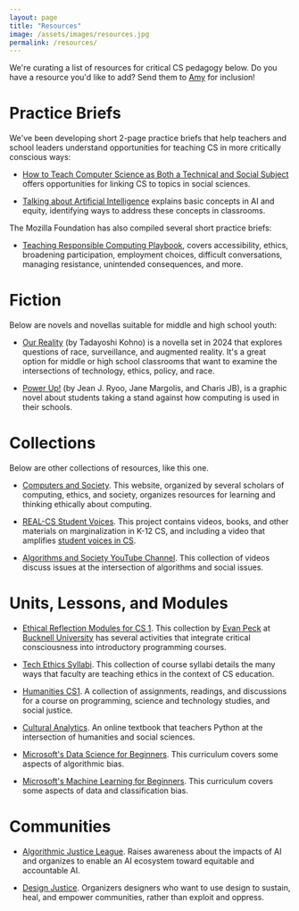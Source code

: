 ```yaml
---
layout: page
title: "Resources"
image: /assets/images/resources.jpg
permalink: /resources/
---
```


We're curating a list of resources for critical CS pedagogy below. Do you have a resource you'd like to add? Send them to <a href="mailto:ajko@uw.edu">Amy</a> for inclusion!

# Practice Briefs

We've been developing short 2-page practice briefs that help teachers and school leaders understand opportunities for teaching CS in more critically conscious ways:

* [How to Teach Computer Science as Both a Technical and Social Subject](/assets/documents/TeachingCSTechnicallyAndSocially.pdf) offers opportunities for linking CS to topics in social sciences.

* [Talking about Artificial Intelligence](assets/documents/TalkingAboutArtificialIntelligence.pdf) explains basic concepts in AI and equity, identifying ways to address these concepts in classrooms.

The Mozilla Foundation has also compiled several short practice briefs:

* [Teaching Responsible Computing Playbook](https://foundation.mozilla.org/en/what-we-fund/awards/teaching-responsible-computing-playbook/), covers accessibility, ethics, broadening participation, employment choices, difficult conversations, managing resistance, unintended consequences, and more.

# Fiction

Below are novels and novellas suitable for middle and high school youth:

* [Our Reality](https://homes.cs.washington.edu/~yoshi/OurReality.html) (by Tadayoshi Kohno) is a novella set in 2024 that explores questions of race, surveillance, and augmented reality. It's a great option for middle or high school classrooms that want to examine the intersections of technology, ethics, policy, and race.

* [Power Up!](https://centerx.gseis.ucla.edu/computer-science-equity-project/student-voice/power-up-graphic-novel/) (by Jean J. Ryoo, Jane Margolis, and Charis JB), is a graphic novel about students taking a stand against how computing is used in their schools.

# Collections

Below are other collections of resources, like this one.

* [Computers and Society](https://computers-society.org). This website, organized by several scholars of computing, ethics, and society, organizes resources for learning and thinking ethically about computing.

* [REAL-CS Student Voices](https://centerx.gseis.ucla.edu/computer-science-equity-project/student-voice/). This project contains videos, books, and other materials on marginalization in K-12 CS, and including a video that amplifies [student voices in CS](https://www.youtube.com/watch?v=TcjGHS7SdT4).

* [Algorithms and Society YouTube Channel](https://www.youtube.com/channel/UCLD2WeaHwDpXKDc12fiP5ag/videos). This collection of videos discuss issues at the intersection of algorithms and social issues.

# Units, Lessons, and Modules

* [Ethical Reflection Modules for CS 1](https://ethicalcs.github.io). This collection by [Evan Peck](http://www.eg.bucknell.edu/~emp017/) at [Bucknell University](https://www.bucknell.edu) has several activities that integrate critical consciousness into introductory programming courses.

* [Tech Ethics Syllabi](https://cfiesler.medium.com/tech-ethics-curricula-a-collection-of-syllabi-3eedfb76be18). This collection of course syllabi details the many ways that faculty are teaching ethics in the context of CS education.

* [Humanities CS1](https://github.com/jwm462/Humanities-CS1). A collection of assignments, readings, and discussions for a course on programming, science and technology studies, and social justice.

* [Cultural Analytics](https://melaniewalsh.github.io/Intro-Cultural-Analytics/welcome.html). An online textbook that teachers Python at the intersection of humanities and social sciences.

* [Microsoft's Data Science for Beginners](https://github.com/microsoft/Data-Science-For-Beginners). This curriculum covers some aspects of algorithmic bias.

* [Microsoft's Machine Learning for Beginners](https://github.com/microsoft/ML-For-Beginners). This curriculum covers some aspects of data and classification bias.

# Communities

* [Algorithmic Justice League](https://ajl.org). Raises awareness about the impacts of AI and organizes to enable an AI ecosystem toward equitable and accountable AI.

* [Design Justice](https://designjustice.org). Organizers designers who want to use design to sustain, heal, and empower communities, rather than exploit and oppress.
